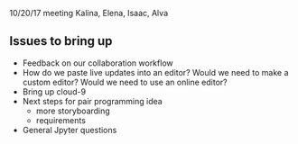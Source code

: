 
10/20/17 meeting
Kalina, Elena, Isaac, Alva

Issues to bring up
------------------
- Feedback on our collaboration workflow
- How do we paste live updates into an editor? Would we need to make a 
  custom editor? Would we need to use an online editor?
- Bring up cloud-9
- Next steps for pair programming idea
   - more storyboarding
   - requirements
- General Jpyter questions